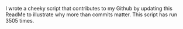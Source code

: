 I wrote a cheeky script that contributes to my Github by updating this ReadMe to illustrate why more than commits matter. This script has run 3505 times.